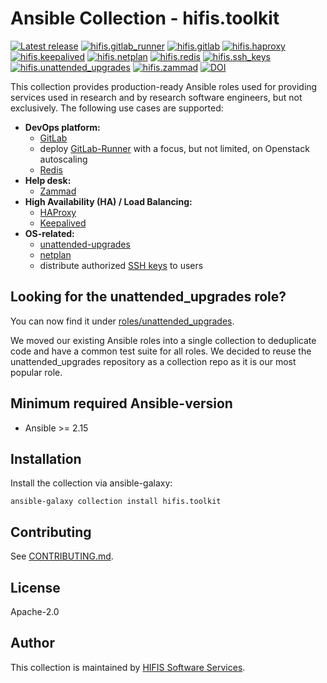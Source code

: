 <!--
SPDX-FileCopyrightText: Helmholtz Centre for Environmental Research (UFZ)
SPDX-FileCopyrightText: Helmholtz-Zentrum Dresden-Rossendorf (HZDR)

SPDX-License-Identifier: Apache-2.0
-->

# Ansible Collection - hifis.toolkit

[![Latest release](https://img.shields.io/github/v/release/hifis-net/ansible-collection-toolkit)](https://github.com/hifis-net/ansible-collection-toolkit/releases)
[![hifis.gitlab_runner](https://github.com/hifis-net/ansible-collection-toolkit/actions/workflows/gitlab_runner.yml/badge.svg)](https://github.com/hifis-net/ansible-collection-toolkit/actions/workflows/gitlab_runner.yml)
[![hifis.gitlab](https://github.com/hifis-net/ansible-collection-toolkit/actions/workflows/gitlab.yml/badge.svg)](https://github.com/hifis-net/ansible-collection-toolkit/actions/workflows/gitlab.yml)
[![hifis.haproxy](https://github.com/hifis-net/ansible-collection-toolkit/actions/workflows/haproxy.yml/badge.svg)](https://github.com/hifis-net/ansible-collection-toolkit/actions/workflows/haproxy.yml)
[![hifis.keepalived](https://github.com/hifis-net/ansible-collection-toolkit/actions/workflows/keepalived.yml/badge.svg)](https://github.com/hifis-net/ansible-collection-toolkit/actions/workflows/keepalived.yml)
[![hifis.netplan](https://github.com/hifis-net/ansible-collection-toolkit/actions/workflows/netplan.yml/badge.svg)](https://github.com/hifis-net/ansible-collection-toolkit/actions/workflows/netplan.yml)
[![hifis.redis](https://github.com/hifis-net/ansible-collection-toolkit/actions/workflows/redis.yml/badge.svg)](https://github.com/hifis-net/ansible-collection-toolkit/actions/workflows/redis.yml)
[![hifis.ssh_keys](https://github.com/hifis-net/ansible-collection-toolkit/actions/workflows/ssh_keys.yml/badge.svg)](https://github.com/hifis-net/ansible-collection-toolkit/actions/workflows/ssh_keys.yml)
[![hifis.unattended_upgrades](https://github.com/hifis-net/ansible-collection-toolkit/actions/workflows/unattended_upgrades.yml/badge.svg)](https://github.com/hifis-net/ansible-collection-toolkit/actions/workflows/unattended_upgrades.yml)
[![hifis.zammad](https://github.com/hifis-net/ansible-collection-toolkit/actions/workflows/zammad.yml/badge.svg)](https://github.com/hifis-net/ansible-collection-toolkit/actions/workflows/zammad.yml)
[![DOI](https://zenodo.org/badge/495697576.svg)](https://zenodo.org/doi/10.5281/zenodo.11147483)

This collection provides production-ready Ansible roles used for providing services used in research and by research
software engineers, but not exclusively. The following use cases are supported:

* **DevOps platform:**
    * [GitLab](roles/gitlab)
    * deploy [GitLab-Runner](roles/gitlab_runner) with a focus, but not limited, on Openstack autoscaling
    * [Redis](roles/redis)
* **Help desk:**
    * [Zammad](roles/zammad)
* **High Availability (HA) / Load Balancing:**
    * [HAProxy](roles/haproxy)
    * [Keepalived](roles/keepalived)
* **OS-related:**
    * [unattended-upgrades](roles/unattended_upgrades)
    * [netplan](roles/netplan)
    * distribute authorized [SSH keys](roles/ssh_keys) to users

## Looking for the unattended_upgrades role?

You can now find it under [roles/unattended_upgrades](roles/unattended_upgrades).

We moved our existing Ansible roles into a single collection to deduplicate code and have a common test suite for all roles.
We decided to reuse the unattended_upgrades repository as a collection repo as it is our most popular role.

## Minimum required Ansible-version

* Ansible >= 2.15

## Installation

Install the collection via ansible-galaxy:

```shell
ansible-galaxy collection install hifis.toolkit
```

## Contributing

See [CONTRIBUTING.md](CONTRIBUTING.md).

## License

Apache-2.0

## Author

This collection is maintained by [HIFIS Software Services](https://hifis.net/).
